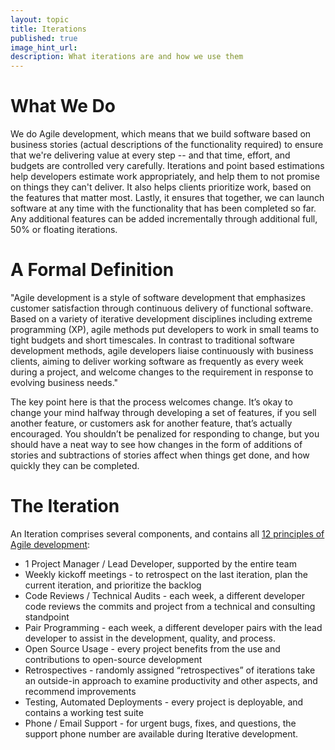 ```yaml
---
layout: topic
title: Iterations
published: true
image_hint_url: 
description: What iterations are and how we use them
---
```


# What We Do

We do Agile development, which means that we build software based on business stories (actual descriptions of the functionality required) to ensure that we're delivering value at every step -- and that time, effort, and budgets are controlled very carefully.  Iterations and point based estimations help developers estimate work appropriately, and help them to not promise on things they can't deliver.  It also helps clients prioritize work, based on the features that matter most.  Lastly, it ensures that together, we can launch software at any time with the functionality that has been completed so far. Any additional features can be added incrementally through additional full, 50% or floating iterations.

# A Formal Definition

  "Agile development is a style of software development that emphasizes customer satisfaction through continuous delivery of functional software. Based on a variety of iterative development disciplines including extreme programming (XP), agile methods put developers to work in small teams to tight budgets and short timescales. In contrast to traditional software development methods, agile developers liaise continuously with business clients, aiming to deliver working software as frequently as every week during a project, and welcome changes to the requirement in response to evolving business needs."

The key point here is that the process welcomes change.  It’s okay to change your mind halfway through developing a set of features, if you sell another feature, or customers ask for another feature, that’s actually encouraged.  You shouldn’t be penalized for responding to change, but you should have a neat way to see how changes in the form of additions of stories and subtractions of stories affect when things get done, and how quickly they can be completed.

# The Iteration

An Iteration comprises several components, and contains all <a href="http://agilemanifesto.org/principles.html">12 principles of Agile development</a>:

* 1 Project Manager / Lead Developer, supported by the entire team
* Weekly kickoff meetings - to retrospect on the last iteration, plan the current iteration, and prioritize the backlog
* Code Reviews / Technical Audits - each week, a different developer code reviews the commits and project from a technical and consulting standpoint
* Pair Programming - each week, a different developer pairs with the lead developer to assist in the development, quality, and process.
* Open Source Usage - every project benefits from the use and contributions to open-source development
* Retrospectives - randomly assigned “retrospectives” of iterations take an outside-in approach to examine productivity and other aspects, and recommend improvements
* Testing, Automated Deployments - every project is deployable, and contains a working test suite
* Phone / Email Support - for urgent bugs, fixes, and questions, the support phone number are available during Iterative development.
